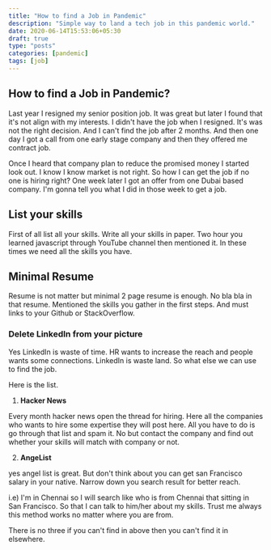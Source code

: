 ```yaml
---
title: "How to find a Job in Pandemic"
description: "Simple way to land a tech job in this pandemic world."
date: 2020-06-14T15:53:06+05:30
draft: true
type: "posts"
categories: [pandemic]
tags: [job]
---
```


## How to find a Job in Pandemic?

Last year I resigned my senior position job. It was great but later I found that it's not align with my interests. I didn't have the job when I resigned. It's was not the right decision. And I can't find the job after 2 months. And then one day I got a call from one early stage company and then they offered me contract job.



Once I heard that company plan to reduce the promised money I started look out. I know I know market is not right. So how I can get the job if no one is hiring right? One week later I got an offer from one Dubai based company. I'm gonna tell you what I did in those week to get a job.

## List your skills

First of all list all your skills. Write all your skills in paper. Two hour you learned javascript through YouTube channel then mentioned it. In these times we need all the skills you have.

## Minimal Resume

Resume is not matter but minimal 2 page resume is enough. No bla bla in that resume. Mentioned the skills you gather in the first steps. And must links to your Github or StackOverflow.

### Delete LinkedIn from your picture

Yes LinkedIn is waste of time. HR wants to increase the reach and people wants some connections. LinkedIn is waste land. So what else we can use to find the job.



Here is the list.

1. **Hacker News**

Every month hacker news open the thread for hiring. Here all the companies who wants to hire some expertise they will post here. All you have to do is go through that list and spam it. No but contact the company and find out whether your skills will match with company or not.

2. **AngeList**

yes angel list is great. But don't think about you can get san Francisco salary in your native. Narrow down you search result for better reach.

i.e) I'm in Chennai so I will search like who is from Chennai that sitting in San Francisco. So that I can talk to him/her about my skills. Trust me always this method works no matter where you are from.



There is no three if you can't find in above then you can't find it in elsewhere.
